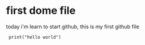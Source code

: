 # first dome file

today i'm learn to start github, this is my first github file


` print("hello world")`
